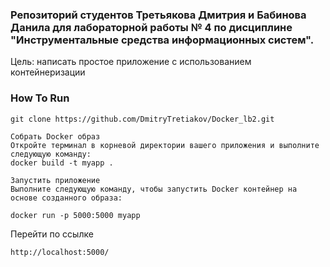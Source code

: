 ### Репозиторий студентов Третьякова Дмитрия и Бабинова Данила для лабораторной работы № 4 по дисциплине "Инструментальные средства информационных систем".

Цель: написать простое приложение с использованием контейнеризации

### How To Run
```
git clone https://github.com/DmitryTretiakov/Docker_lb2.git
```
```
Собрать Docker образ
Откройте терминал в корневой директории вашего приложения и выполните следующую команду:
docker build -t myapp .
```
```
Запустить приложение
Выполните следующую команду, чтобы запустить Docker контейнер на основе созданного образа:

docker run -p 5000:5000 myapp
```
Перейти по ссылке
```
http://localhost:5000/
```
